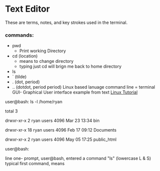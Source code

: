 # Text Editor
These are terms, notes, and key strokes used in the terminal.

### commands:
* pwd
  * Print working Directory 
* cd (location)
  * means to change directory
  * typing just cd will brign me back to home directory  
* ls
* ` (tilde)
* . (dot, period)
* .. (dotdot, period period)
Linux based lanuage
command line = terminal
GUI- Graphical User interface
example from text [Linux Tutorial](https://ryanstutorials.net/linuxtutorial/commandline.php)

user@bash: ls -l /home/ryan

total 3

drwxr-xr-x  2 ryan users 4096 Mar 23 13:34 bin

drwxr-xr-x 18 ryan users 4096 Feb 17 09:12 Documents

drwxr-xr-x  2 ryan users 4096 May 05 17:25 public_html

user@bash:

line one- prompt, user@bash, entered a command "ls" (lowercase L & S) typical first command, means
